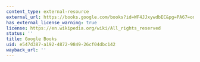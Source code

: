 ```yaml
---
content_type: external-resource
external_url: https://books.google.com/books?id=WF4JJxywdbEC&pg=PA67=onepage#v=onepage&q&f=false
has_external_license_warning: true
license: https://en.wikipedia.org/wiki/All_rights_reserved
status: ''
title: Google Books
uid: e547d387-a192-4872-9849-26cf04dbc142
wayback_url: ''
---
```

